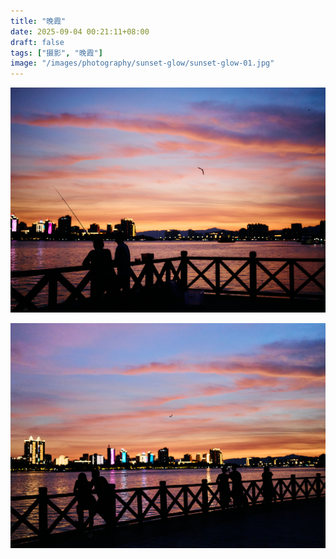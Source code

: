 ```yaml
---
title: "晚霞"
date: 2025-09-04 00:21:11+08:00
draft: false
tags: ["摄影", "晚霞"]
image: "/images/photography/sunset-glow/sunset-glow-01.jpg"
---
```


![sunset-glow](/images/photography/sunset-glow/sunset-glow-01.jpg "sunset")

![sunset-glow](/images/photography/sunset-glow/sunset-glow-02.jpg "sunset")

